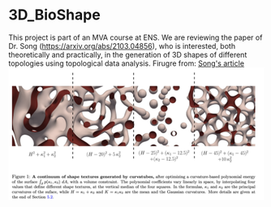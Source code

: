 # 3D_BioShape
This project is part of an MVA course at ENS. We are reviewing the paper of Dr. Song (https://arxiv.org/abs/2103.04856), who is interested, both theoretically and practically, in the generation of 3D shapes of different topologies using topological data analysis. 
Firugre from: [Song's article](https://arxiv.org/abs/2103.04856)
![Pic](Song.png)

